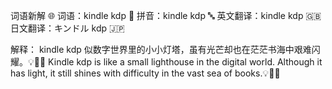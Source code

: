 词语新解 🌐
词语：kindle kdp 📖
拼音：kindle kdp 🔤
英文翻译：kindle kdp 🇬🇧
日文翻译：キンドル kdp 🇯🇵

解释：
kindle kdp 似数字世界里的小小灯塔，虽有光芒却也在茫茫书海中艰难闪耀。💡💨🌊
Kindle kdp is like a small lighthouse in the digital world. Although it has light, it still shines with difficulty in the vast sea of books.💡💨🌊
